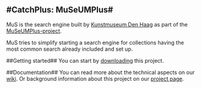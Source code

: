 #CatchPlus: MuSeUMPlus#
-

MuS is the search engine built by [Kunstmuseum Den Haag](https://www.kunstmuseum.nl/) as part of the [MuSeUMPlus-project](http://www.catchplus.nl/index.html%3Fp=1116.html).

MuS tries to simplify starting a search engine for collections having the most common
search already included and set up.

##Getting started##
You can start by [downloading](https://github.com/gemeentemuseum/catch/zipball/master)
this project.

##Documentation##
You can read more about the technical aspects on our [wiki](https://github.com/gemeentemuseum/catch/wiki).
Or background information about this project on our [project page](http://gemeentemuseum.github.com/catch/).
